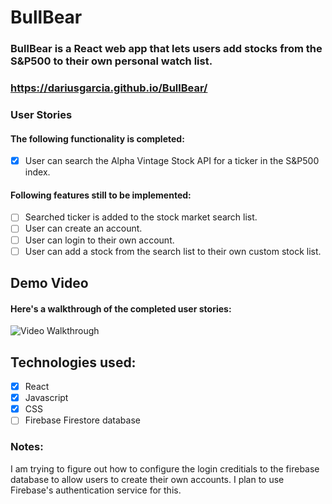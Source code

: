 # BullBear

### BullBear is a React web app that lets users add stocks from the S&P500 to their own personal watch list. 

### https://dariusgarcia.github.io/BullBear/

### User Stories

#### The following functionality is completed:

  - [x] User can search the Alpha Vintage Stock API for a ticker in the S&P500 index.
 
#### Following features still to be implemented:
  - [ ] Searched ticker is added to the stock market search list.
  - [ ] User can create an account.
  - [ ] User can login to their own account.
  - [ ] User can add a stock from the search list to their own custom stock list. 

## Demo Video

#### Here's a walkthrough of the completed user stories:
<img src='https://i.imgur.com/9EsgjoS.gif' title='BullBear 1.0.0 Walkthrough' width='' alt='Video Walkthrough' />

 ## Technologies used:
 - [x] React
 - [x] Javascript
 - [x] CSS
 - [ ] Firebase Firestore database
 
 ### Notes:
 
 I am trying to figure out how to configure the login creditials to the firebase database to allow users to create their own accounts.
 I plan to use Firebase's authentication service for this. 
 
 

